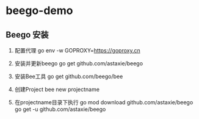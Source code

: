 # beego-demo

## Beego 安装

1. 配置代理
	go env -w GOPROXY=https://goproxy.cn
	
2. 安装并更新beego
	go get github.com/astaxie/beego
	
3. 安装Bee工具
	go get github.com/beego/bee
	
4. 创建Project
	bee new projectname
	
5. 在projectname目录下执行
	go mod download github.com/astaxie/beego
	go get -u github.com/astaxie/beego